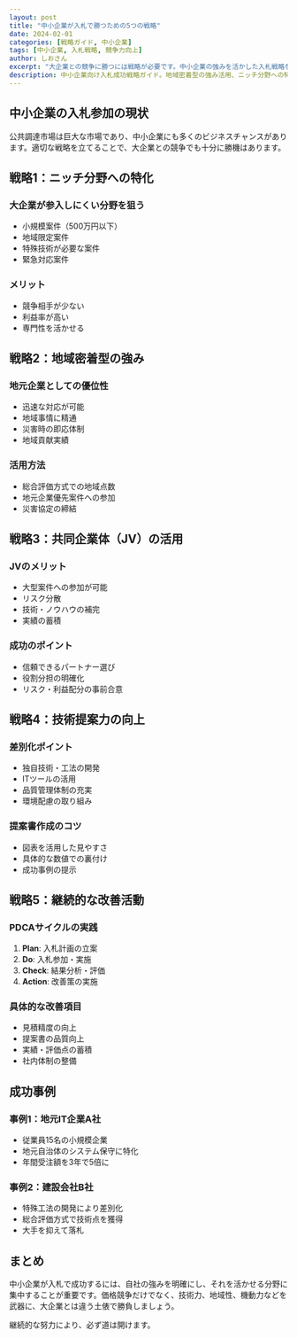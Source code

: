 ```yaml
---
layout: post
title: "中小企業が入札で勝つための5つの戦略"
date: 2024-02-01
categories: [戦略ガイド, 中小企業]
tags: [中小企業, 入札戦略, 競争力向上]
author: しおさん
excerpt: "大企業との競争に勝つには戦略が必要です。中小企業の強みを活かした入札戦略を5つのポイントで解説します。"
description: 中小企業向け入札成功戦略ガイド。地域密着型の強み活用、ニッチ分野への特化、柔軟な価格設定、小回りの利く提案、協力会社との連携等、大企業に勝つための実践的アプローチを専門家が詳しく解説。具体的な成功事例も紹介します。
---
```


## 中小企業の入札参加の現状

公共調達市場は巨大な市場であり、中小企業にも多くのビジネスチャンスがあります。適切な戦略を立てることで、大企業との競争でも十分に勝機はあります。

## 戦略1：ニッチ分野への特化

### 大企業が参入しにくい分野を狙う
- 小規模案件（500万円以下）
- 地域限定案件
- 特殊技術が必要な案件
- 緊急対応案件

### メリット
- 競争相手が少ない
- 利益率が高い
- 専門性を活かせる

## 戦略2：地域密着型の強み

### 地元企業としての優位性
- 迅速な対応が可能
- 地域事情に精通
- 災害時の即応体制
- 地域貢献実績

### 活用方法
- 総合評価方式での地域点数
- 地元企業優先案件への参加
- 災害協定の締結

## 戦略3：共同企業体（JV）の活用

### JVのメリット
- 大型案件への参加が可能
- リスク分散
- 技術・ノウハウの補完
- 実績の蓄積

### 成功のポイント
- 信頼できるパートナー選び
- 役割分担の明確化
- リスク・利益配分の事前合意

## 戦略4：技術提案力の向上

### 差別化ポイント
- 独自技術・工法の開発
- ITツールの活用
- 品質管理体制の充実
- 環境配慮の取り組み

### 提案書作成のコツ
- 図表を活用した見やすさ
- 具体的な数値での裏付け
- 成功事例の提示

## 戦略5：継続的な改善活動

### PDCAサイクルの実践
1. **Plan**: 入札計画の立案
2. **Do**: 入札参加・実施
3. **Check**: 結果分析・評価
4. **Action**: 改善策の実施

### 具体的な改善項目
- 見積精度の向上
- 提案書の品質向上
- 実績・評価点の蓄積
- 社内体制の整備

## 成功事例

### 事例1：地元IT企業A社
- 従業員15名の小規模企業
- 地元自治体のシステム保守に特化
- 年間受注額を3年で5倍に

### 事例2：建設会社B社
- 特殊工法の開発により差別化
- 総合評価方式で技術点を獲得
- 大手を抑えて落札

## まとめ

中小企業が入札で成功するには、自社の強みを明確にし、それを活かせる分野に集中することが重要です。価格競争だけでなく、技術力、地域性、機動力などを武器に、大企業とは違う土俵で勝負しましょう。

継続的な努力により、必ず道は開けます。